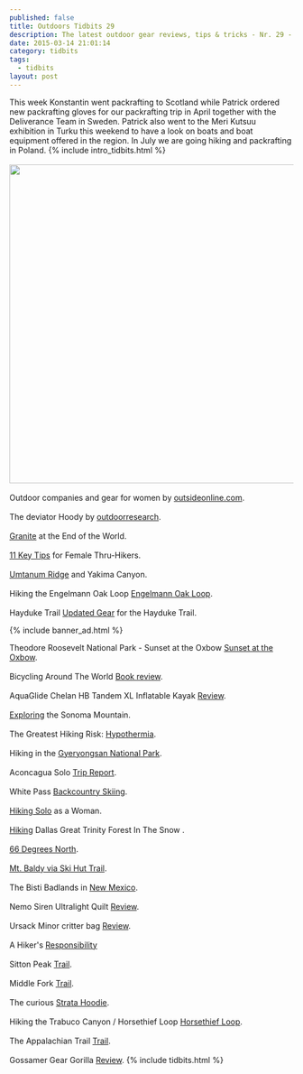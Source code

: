 ```yaml
---
published: false
title: Outdoors Tidbits 29
description: The latest outdoor gear reviews, tips & tricks - Nr. 29 - #outdoorstidbits
date: 2015-03-14 21:01:14
category: tidbits
tags:
  - tidbits
layout: post
---
```

This week Konstantin went packrafting to Scotland while Patrick ordered new packrafting gloves for our packrafting trip in April together with the Deliverance Team in Sweden. Patrick also went to the Meri Kutsuu exhibition in Turku this weekend to have a look on boats and boat equipment offered in the region. In July we are going hiking and packrafting in Poland. {% include intro_tidbits.html %}
<br><br><a href="https://www.flickr.com/photos/90204224@N07/15542114254"><img src="https://farm9.staticflickr.com/8645/15542114254_01a8b4bca5_b.jpg" width="1024" height="565"></a><br><!--more--><br>
Outdoor companies and gear for women by [outsideonline.com](http://www.outsideonline.com/outdoor-gear/womens/No-More-Barbie-Gear-Womens-Outdoor-Equipment.html).
<br><br>The deviator Hoody by [outdoorresearch](http://www.outdoorresearch.com/blog/gear-geek/designed-by-adventure-the-deviator-hoody).
<br><br>[Granite](http://blog.arcteryx.com/luka-lindič-patagonia-granite-end-world) at the End of the World.
<br><br>[11 Key Tips](http://www.backpacker.com/skills/11-key-tips-for-female-thru-hikers/#bp=0/img1) for Female Thru-Hikers.
<br><br>
[Umtanum Ridge](https://bbrelje.wordpress.com/2015/03/08/umtanum-ridge-and-yakima-canyon/)  and Yakima Canyon.
<br><br>
Hiking the Engelmann Oak Loop [Engelmann Oak Loop](http://www.modernhiker.com/2015/03/12/hiking-the-engelmann-oak-loop/).
<br><br>
Hayduke Trail [Updated Gear](http://www.walkingwithwired.com/2015/03/11-days-til-start-dateupdated-gear-for.html) for the Hayduke Trail.

{% include banner_ad.html %}


Theodore Roosevelt National Park - Sunset at the Oxbow [Sunset at the Oxbow](http://astheyare.net/2015/03/12/theodore-roosevelt-national-park-north-unit-sunset-at-the-oxbow).
<br><br>
Bicycling Around The World [Book review](http://www.mikaelstrandberg.com/2015/03/13/book-review-bicycling-around-the-world/).
<br><br>
AquaGlide Chelan HB Tandem XL Inflatable Kayak [Review](https://airkayaks.wordpress.com/2015/03/13/product-review-aquaglide-chelan-hb-tandem-xl-inflatable-kayak-for-1-3-paddlers/).
<br><br>
[Exploring](http://blog.bahiker.com/2015/03/exploring-lovely-north-side-of-sonoma.html) the Sonoma Mountain.
<br><br>
The Greatest Hiking Risk: [Hypothermia](https://writer77.wordpress.com/2015/03/13/the-greatest-hiking-risk-hypothermia/).
<br><br>
Hiking in the [Gyeryongsan National Park](http://groovybowsequence.com/2015/03/14/gyeryongsan-national-park).
<br><br>
Aconcagua Solo [Trip Report](http://thecloudocean.com/2015/03/08/aconcagua-solo-trip-report-february-2015).
<br><br>
White Pass [Backcountry Skiing](http://www.accyukon.ca/2015/03/white-pass-backcountry-skiing.html).
<br><br>
[Hiking Solo](http://staywildandtrue.com/2015/03/08/hiking-solo-as-a-woman)  as a Woman.
<br><br>
[Hiking](http://dallastrinitytrails.blogspot.com/2015/03/hiking-dallas-great-trinity-forest-in.html) Dallas Great Trinity Forest In The Snow .
<br><br>
[66 Degrees North](http://ianbarrington.com/2015/03/09/66-degrees-north).
<br><br>
[Mt. Baldy via Ski Hut Trail](http://trailtopeak.com/2015/03/09/mt-baldy-via-ski-hut-trail-03-07-15).
<br><br>
The Bisti Badlands in [New Mexico](http://www.nationalparksandmore.com/bisti-badlands/).
<br><br>
Nemo Siren Ultralight Quilt [Review](http://treelinebackpacker.com/2015/03/09/nemo-siren-ultralight-quilt-review).
<br><br>
Ursack Minor critter bag [Review](http://treelinebackpacker.com/2015/03/08/ursack-minor-critter-bag-review).
<br><br>
A Hiker's [Responsibility](https://just2hikers.wordpress.com/2015/03/09/trail-magic-leave-no-trace/)
<br><br>
Sitton Peak [Trail](http://trailtopeak.com/2015/03/10/sitton-peak-trail-03-08-15).
<br><br>
Middle Fork [Trail](https://bbrelje.wordpress.com/2014/12/14/middle-fork-trail-and-other-december-activities/).
<br><br>
The curious [Strata Hoodie](http://bedrockandparadox.com/2015/03/10/the-curious-strata-hoodie).
<br><br>
Hiking the Trabuco Canyon / Horsethief Loop [Horsethief Loop](http://www.modernhiker.com/2015/03/11/hiking-the-trabuco-canyon-horsethief-loop/).
<br><br>
The Appalachian Trail [Trail](http://fraeulein-draussen.de/appalachian-trail-interview-feel4nature/).
<br><br>
Gossamer Gear Gorilla [Review](http://www.barefootjake.com/2015/03/gorilla-backpack-review.html).
{% include tidbits.html %}
